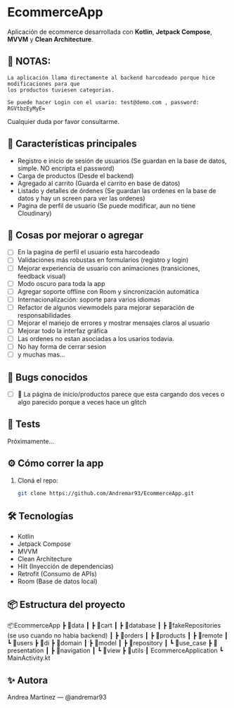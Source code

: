 # EcommerceApp

Aplicación de ecommerce desarrollada con **Kotlin**, **Jetpack Compose**, **MVVM** y **Clean Architecture**.


## 🔔 NOTAS: 
    La aplicación llama directamente al backend harcodeado porque hice modificaciones para que
    los productos tuviesen categorias. 

    Se puede hacer Login con el usario: test@demo.com , password: RGVtbzEyMyE=

   Cualquier duda por favor consultarme. 

## 🚀 Características principales

- Registro e inicio de sesión de usuarios (Se guardan en la base de datos, simple. NO encripta el password)
- Carga de productos (Desde el backend)
- Agregado al carrito (Guarda el carrito en base de datos)
- Listado y detalles de órdenes (Se guardan las ordenes en la base de datos y hay un screen para ver las ordenes)
- Pagina de perfil de usuario (Se puede modificar, aun no tiene Cloudinary)

## 🧩 Cosas por mejorar o agregar
- [ ] En la pagina de perfil el usuario esta harcodeado
- [ ] Validaciones más robustas en formularios (registro y login)
- [ ] Mejorar experiencia de usuario con animaciones (transiciones, feedback visual)
- [ ] Modo oscuro para toda la app
- [ ] Agregar soporte offline con Room y sincronización automática
- [ ] Internacionalización: soporte para varios idiomas
- [ ] Refactor de algunos viewmodels para mejorar separación de responsabilidades
- [ ] Mejorar el manejo de errores y mostrar mensajes claros al usuario
- [ ] Mejorar todo la interfaz gráfica
- [ ] Las ordenes no estan asociadas a los usarios todavia.
- [ ] No hay forma de cerrar sesion
- [ ] y muchas mas... 

## 🐞 Bugs conocidos

- [ ] 🔄 La página de inicio/productos parece que esta cargando dos veces o algo parecido porque a veces hace un glitch

## 🧪 Tests
Próximamente...

## ⚙️ Cómo correr la app

1. Cloná el repo:
   ```bash
   git clone https://github.com/Andremar93/EcommerceApp.git


## 🛠 Tecnologías

- Kotlin
- Jetpack Compose
- MVVM
- Clean Architecture
- Hilt (Inyección de dependencias)
- Retrofit (Consumo de APIs)
- Room (Base de datos local)

## 📦 Estructura del proyecto


📦EcommerceApp
┣ 📂data
┃ ┣ 📂cart
┃ ┣ 📂database
┃ ┣ 📂fakeRepositories (se uso cuando no habia backend)
┃ ┣ 📂orders
┃ ┣ 📂products
┃ ┣ 📂remote
┃ ┗ 📂users
┣ 📂di
┣ 📂domain
┃ ┣ 📂model
┃ ┣ 📂repository
┃ ┗ 📂use_case
┣ 📂presentation
┃ ┣ 📂navigation
┃ ┗ 📂view
┣ 📂utils
┃ EcommerceApplication
┗ MainActivity.kt

## ✨ Autora
Andrea Martínez — @andremar93






